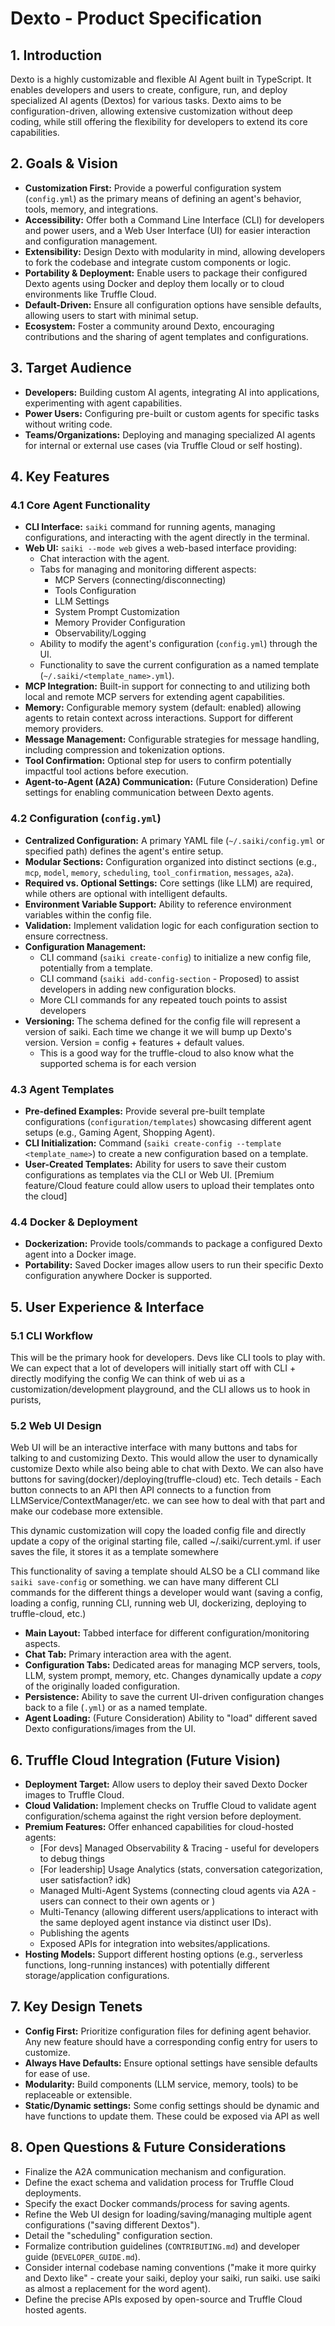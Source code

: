 # Dexto - Product Specification

## 1. Introduction

Dexto is a highly customizable and flexible AI Agent built in TypeScript. It enables developers and users to create, configure, run, and deploy specialized AI agents (Dextos) for various tasks. Dexto aims to be configuration-driven, allowing extensive customization without deep coding, while still offering the flexibility for developers to extend its core capabilities.

## 2. Goals & Vision

*   **Customization First:** Provide a powerful configuration system (`config.yml`) as the primary means of defining an agent's behavior, tools, memory, and integrations.
*   **Accessibility:** Offer both a Command Line Interface (CLI) for developers and power users, and a Web User Interface (UI) for easier interaction and configuration management.
*   **Extensibility:** Design Dexto with modularity in mind, allowing developers to fork the codebase and integrate custom components or logic.
*   **Portability & Deployment:** Enable users to package their configured Dexto agents using Docker and deploy them locally or to cloud environments like Truffle Cloud.
*   **Default-Driven:** Ensure all configuration options have sensible defaults, allowing users to start with minimal setup.
*   **Ecosystem:** Foster a community around Dexto, encouraging contributions and the sharing of agent templates and configurations.

## 3. Target Audience

*   **Developers:** Building custom AI agents, integrating AI into applications, experimenting with agent capabilities.
*   **Power Users:** Configuring pre-built or custom agents for specific tasks without writing code.
*   **Teams/Organizations:** Deploying and managing specialized AI agents for internal or external use cases (via Truffle Cloud or self hosting).

## 4. Key Features

### 4.1 Core Agent Functionality

*   **CLI Interface:** `saiki` command for running agents, managing configurations, and interacting with the agent directly in the terminal.
*   **Web UI:** `saiki --mode web` gives a web-based interface providing:
    *   Chat interaction with the agent.
    *   Tabs for managing and monitoring different aspects:
        *   MCP Servers (connecting/disconnecting)
        *   Tools Configuration
        *   LLM Settings
        *   System Prompt Customization
        *   Memory Provider Configuration
        *   Observability/Logging
    *   Ability to modify the agent's configuration (`config.yml`) through the UI.
    *   Functionality to save the current configuration as a named template (`~/.saiki/<template_name>.yml`).
*   **MCP Integration:** Built-in support for connecting to and utilizing both local and remote MCP servers for extending agent capabilities.
*   **Memory:** Configurable memory system (default: enabled) allowing agents to retain context across interactions. Support for different memory providers.
*   **Message Management:** Configurable strategies for message handling, including compression and tokenization options.
*   **Tool Confirmation:** Optional step for users to confirm potentially impactful tool actions before execution.
*   **Agent-to-Agent (A2A) Communication:** (Future Consideration) Define settings for enabling communication between Dexto agents.

### 4.2 Configuration (`config.yml`)

*   **Centralized Configuration:** A primary YAML file (`~/.saiki/config.yml` or specified path) defines the agent's entire setup.
*   **Modular Sections:** Configuration organized into distinct sections (e.g., `mcp`, `model`, `memory`, `scheduling`, `tool_confirmation`, `messages`, `a2a`).
*   **Required vs. Optional Settings:** Core settings (like LLM) are required, while others are optional with intelligent defaults.
*   **Environment Variable Support:** Ability to reference environment variables within the config file.
*   **Validation:** Implement validation logic for each configuration section to ensure correctness.
*   **Configuration Management:**
    *   CLI command (`saiki create-config`) to initialize a new config file, potentially from a template.
    *   CLI command (`saiki add-config-section` - Proposed) to assist developers in adding new configuration blocks.
    *   More CLI commands for any repeated touch points to assist developers
*   **Versioning:** The schema defined for the config file will represent a version of saiki. Each time we change it we will bump up Dexto's version. Version = config + features + default values.
    * This is a good way for the truffle-cloud to also know what the supported schema is for each version

### 4.3 Agent Templates

*   **Pre-defined Examples:** Provide several pre-built template configurations (`configuration/templates`) showcasing different agent setups (e.g., Gaming Agent, Shopping Agent).
*   **CLI Initialization:** Command (`saiki create-config --template <template_name>`) to create a new configuration based on a template.
*   **User-Created Templates:** Ability for users to save their custom configurations as templates via the CLI or Web UI. [Premium feature/Cloud feature could allow users to upload their templates onto the cloud]

### 4.4 Docker & Deployment

*   **Dockerization:** Provide tools/commands to package a configured Dexto agent into a Docker image.
*   **Portability:** Saved Docker images allow users to run their specific Dexto configuration anywhere Docker is supported.

## 5. User Experience & Interface

### 5.1 CLI Workflow
This will be the primary hook for developers. Devs like CLI tools to play with.
We can expect that a lot of developers will initially start off with CLI + directly modifying the config
We can think of web ui as a customization/development playground, and the CLI allows us to hook in purists,

### 5.2 Web UI Design
Web UI will be an interactive interface with many buttons and tabs for talking to and customizing Dexto. 
This would allow the user to dynamically customize Dexto while also being able to chat with Dexto. We can also have buttons for saving(docker)/deploying(truffle-cloud) etc. 
Tech details - Each button connects to an API then API connects to a function from LLMService/ContextManager/etc. we can see how to deal with that part and make our codebase more extensible.

This dynamic customization will copy the loaded config file and directly update a copy of the original starting file, called ~/.saiki/current.yml. if user saves the file, it stores it as a template somewhere

This functionality of saving a template should ALSO be a CLI command like `saiki save-config` or something. we can have many different CLI commands for the different things a developer would want (saving a config, loading a config, running CLI, running web UI, dockerizing, deploying to truffle-cloud, etc.)

*   **Main Layout:** Tabbed interface for different configuration/monitoring aspects.
*   **Chat Tab:** Primary interaction area with the agent.
*   **Configuration Tabs:** Dedicated areas for managing MCP servers, tools, LLM, system prompt, memory, etc. Changes dynamically update a *copy* of the originally loaded configuration.
*   **Persistence:** Ability to save the current UI-driven configuration changes back to a file (`.yml`) or as a named template.
*   **Agent Loading:** (Future Consideration) Ability to "load" different saved Dexto configurations/images from the UI.

## 6. Truffle Cloud Integration (Future Vision)

*   **Deployment Target:** Allow users to deploy their saved Dexto Docker images to Truffle Cloud.
*   **Cloud Validation:** Implement checks on Truffle Cloud to validate agent configuration/schema against the right version before deployment.
*   **Premium Features:** Offer enhanced capabilities for cloud-hosted agents:
    *   [For devs] Managed Observability & Tracing - useful for developers to debug things
    *   [For leadership] Usage Analytics (stats, conversation categorization, user satisfaction? idk)
    *   Managed Multi-Agent Systems (connecting cloud agents via A2A - users can connect to their own agents or )
    *   Multi-Tenancy (allowing different users/applications to interact with the same deployed agent instance via distinct user IDs).
    *   Publishing the agents
    *   Exposed APIs for integration into websites/applications.
*   **Hosting Models:** Support different hosting options (e.g., serverless functions, long-running instances) with potentially different storage/application configurations.

## 7. Key Design Tenets

*   **Config First:** Prioritize configuration files for defining agent behavior. Any new feature should have a corresponding config entry for users to customize.
*   **Always Have Defaults:** Ensure optional settings have sensible defaults for ease of use.
*   **Modularity:** Build components (LLM service, memory, tools) to be replaceable or extensible.
*   **Static/Dynamic settings:** Some config settings should be dynamic and have functions to update them. These could be exposed via API as well

## 8. Open Questions & Future Considerations

*   Finalize the A2A communication mechanism and configuration.
*   Define the exact schema and validation process for Truffle Cloud deployments.
*   Specify the exact Docker commands/process for saving agents.
*   Refine the Web UI design for loading/saving/managing multiple agent configurations ("saving different Dextos").
*   Detail the "scheduling" configuration section.
*   Formalize contribution guidelines (`CONTRIBUTING.md`) and developer guide (`DEVELOPER_GUIDE.md`).
*   Consider internal codebase naming conventions ("make it more quirky and Dexto like" - create your saiki, deploy your saiki, run saiki. use saiki as almost a replacement for the word agent).
*   Define the precise APIs exposed by open-source and Truffle Cloud hosted agents.